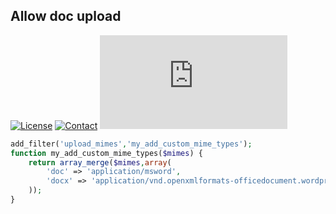## Allow doc upload
[![License](https://img.shields.io/github/license/dedewiweka/snippets?color=brightgreen)](https://github.com/dedewiweka/snippets/blob/main/LICENSE) [![Contact](https://img.shields.io/badge/contact-Dede%20Wiweka-orange)](https://dede.wiweka.com/development) ![File size](https://img.shields.io/github/size/dedewiweka/snippets/allow-doc-upload.md) 
```php
add_filter('upload_mimes','my_add_custom_mime_types');
function my_add_custom_mime_types($mimes) {
	return array_merge($mimes,array(
		'doc' => 'application/msword',
		'docx' => 'application/vnd.openxmlformats-officedocument.wordprocessingml.document'
	));
}
```